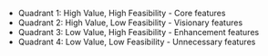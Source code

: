 - Quadrant 1: High Value, High Feasibility - Core features
- Quadrant 2: High Value, Low Feasibility - Visionary features
- Quadrant 3: Low Value, High Feasibility - Enhancement features
- Quadrant 4: Low Value, Low Feasibility - Unnecessary features
